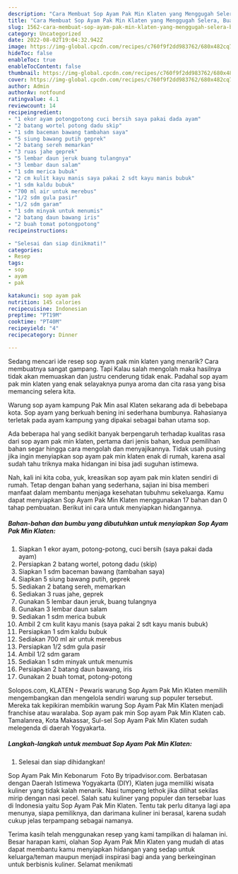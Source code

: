 ```yaml
---
description: "Cara Membuat Sop Ayam Pak Min Klaten yang Menggugah Selera, Buat Buka Puasa Bikin Ngiler"
title: "Cara Membuat Sop Ayam Pak Min Klaten yang Menggugah Selera, Buat Buka Puasa Bikin Ngiler"
slug: 1562-cara-membuat-sop-ayam-pak-min-klaten-yang-menggugah-selera-buat-buka-puasa-bikin-ngiler
category: Uncategorized
date: 2022-08-02T19:04:32.942Z
image: https://img-global.cpcdn.com/recipes/c760f9f2dd983762/680x482cq70/sop-ayam-pak-min-klaten-foto-resep-utama.jpg
hideToc: false
enableToc: true
enableTocContent: false
thumbnail: https://img-global.cpcdn.com/recipes/c760f9f2dd983762/680x482cq70/sop-ayam-pak-min-klaten-foto-resep-utama.jpg
cover: https://img-global.cpcdn.com/recipes/c760f9f2dd983762/680x482cq70/sop-ayam-pak-min-klaten-foto-resep-utama.jpg
author: Admin
authorAv: notfound
ratingvalue: 4.1
reviewcount: 14
recipeingredient:
- "1 ekor ayam potongpotong cuci bersih saya pakai dada ayam"
- "2 batang wortel potong dadu skip"
- "1 sdm baceman bawang tambahan saya"
- "5 siung bawang putih geprek"
- "2 batang sereh memarkan"
- "3 ruas jahe geprek"
- "5 lembar daun jeruk buang tulangnya"
- "3 lembar daun salam"
- "1 sdm merica bubuk"
- "2 cm kulit kayu manis saya pakai 2 sdt kayu manis bubuk"
- "1 sdm kaldu bubuk"
- "700 ml air untuk merebus"
- "1/2 sdm gula pasir"
- "1/2 sdm garam"
- "1 sdm minyak untuk menumis"
- "2 batang daun bawang iris"
- "2 buah tomat potongpotong"
recipeinstructions:

- "Selesai dan siap dinikmati!"
categories:
- Resep
tags:
- sop
- ayam
- pak

katakunci: sop ayam pak 
nutrition: 145 calories
recipecuisine: Indonesian
preptime: "PT19M"
cooktime: "PT40M"
recipeyield: "4"
recipecategory: Dinner

---
```



Sedang mencari ide resep sop ayam pak min klaten yang menarik? Cara membuatnya sangat gampang. Tapi Kalau salah mengolah maka hasilnya tidak akan memuaskan dan justru cenderung tidak enak. Padahal sop ayam pak min klaten yang enak selayaknya punya aroma dan cita rasa yang bisa memancing selera kita.


Warung sop ayam kampung Pak Min asal Klaten sekarang ada di bebebapa kota. Sop ayam yang berkuah bening ini sederhana bumbunya. Rahasianya terletak pada ayam kampung yang dipakai sebagai bahan utama sop.

Ada beberapa hal yang sedikit banyak berpengaruh terhadap kualitas rasa dari sop ayam pak min klaten, pertama dari jenis bahan, kedua pemilihan bahan segar hingga cara mengolah dan menyajikannya. Tidak usah pusing jika ingin menyiapkan sop ayam pak min klaten enak di rumah, karena asal sudah tahu triknya maka hidangan ini bisa jadi suguhan istimewa.


Nah, kali ini kita coba, yuk, kreasikan sop ayam pak min klaten sendiri di rumah. Tetap dengan bahan yang sederhana, sajian ini bisa memberi manfaat dalam membantu menjaga kesehatan tubuhmu sekeluarga. Kamu dapat menyiapkan Sop Ayam Pak Min Klaten menggunakan 17 bahan dan 0 tahap pembuatan. Berikut ini cara untuk menyiapkan hidangannya.

<!--inarticleads1-->

##### Bahan-bahan dan bumbu yang dibutuhkan untuk menyiapkan Sop Ayam Pak Min Klaten:

1. Siapkan 1 ekor ayam, potong-potong, cuci bersih (saya pakai dada ayam)
1. Persiapkan 2 batang wortel, potong dadu (skip)
1. Siapkan 1 sdm baceman bawang (tambahan saya)
1. Siapkan 5 siung bawang putih, geprek
1. Sediakan 2 batang sereh, memarkan
1. Sediakan 3 ruas jahe, geprek
1. Gunakan 5 lembar daun jeruk, buang tulangnya
1. Gunakan 3 lembar daun salam
1. Sediakan 1 sdm merica bubuk
1. Ambil 2 cm kulit kayu manis (saya pakai 2 sdt kayu manis bubuk)
1. Persiapkan 1 sdm kaldu bubuk
1. Sediakan 700 ml air untuk merebus
1. Persiapkan 1/2 sdm gula pasir
1. Ambil 1/2 sdm garam
1. Sediakan 1 sdm minyak untuk menumis
1. Persiapkan 2 batang daun bawang, iris
1. Gunakan 2 buah tomat, potong-potong


Solopos.com, KLATEN - Pewaris warung Sop Ayam Pak Min Klaten memilih mengembangkan dan mengelola sendiri warung sup populer tersebut. Mereka tak kepikiran membikin warung Sop Ayam Pak Min Klaten menjadi franchise atau waralaba. Sop ayam pak min Sop ayam Pak Min Klaten cab. Tamalanrea, Kota Makassar, Sul-sel Sop Ayam Pak Min Klaten sudah melegenda di daerah Yogyakarta. 

<!--inarticleads2-->

##### Langkah-langkah untuk membuat Sop Ayam Pak Min Klaten:


1. Selesai dan siap dihidangkan!

Sop Ayam Pak Min Kebonarum ️ Foto By tripadvisor.com. Berbatasan dengan Daerah Istimewa Yogyakarta (DIY), Klaten juga memiliki wisata kuliner yang tidak kalah menarik. Nasi tumpeng lethok jika dilihat sekilas mirip dengan nasi pecel. Salah satu kuliner yang populer dan tersebar luas di Indonesia yaitu Sop Ayam Pak Min Klaten. Tentu tak perlu ditanya lagi apa menunya, siapa pemiliknya, dan darimana kuliner ini berasal, karena sudah cukup jelas terpampang sebagai namanya. 

Terima kasih telah menggunakan resep yang kami tampilkan di halaman ini. Besar harapan kami, olahan Sop Ayam Pak Min Klaten yang mudah di atas dapat membantu kamu menyiapkan hidangan yang sedap untuk keluarga/teman maupun menjadi inspirasi bagi anda yang berkeinginan untuk berbisnis kuliner. Selamat menikmati
